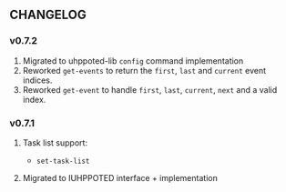 ## CHANGELOG

### v0.7.2

1. Migrated to uhppoted-lib `config` command implementation
2. Reworked `get-events` to return the `first`, `last` and `current` event indices.
3. Reworked `get-event`  to handle `first`, `last`, `current`, `next` and a valid index.

### v0.7.1

1. Task list support:
   -  `set-task-list`

2. Migrated to IUHPPOTED interface + implementation